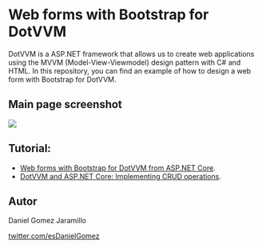 # Web forms with Bootstrap for DotVVM

DotVVM is a ASP.NET framework that allows us to create web applications using the MVVM (Model-View-Viewmodel) design pattern with C# and HTML. In this repository, you can find an example of how to design a web form with Bootstrap for DotVVM.

## Main page screenshot 

![](https://res.cloudinary.com/practicaldev/image/fetch/s--9_66Rchg--/c_limit%2Cf_auto%2Cfl_progressive%2Cq_auto%2Cw_880/https://dev-to-uploads.s3.amazonaws.com/i/kqllnqsx3s4c2dbcon8x.png)

## Tutorial:

- [Web forms with Bootstrap for DotVVM from ASP.NET Core](https://dev.to/dotvvm/web-forms-with-dotvvm-business-pack-gl1).
- [DotVVM and ASP.NET Core: Implementing CRUD operations](https://dev.to/esdanielgomez/dotvvm-and-asp-net-core-implementing-crud-operations-l2e).

## Autor

Daniel Gomez Jaramillo

[twitter.com/esDanielGomez](https://twitter.com/esDanielGomez)
